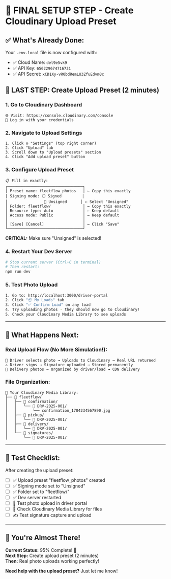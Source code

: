 # 🎉 FINAL SETUP STEP - Create Cloudinary Upload Preset

## ✅ **What's Already Done:**
Your `.env.local` file is now configured with:
- ✅ Cloud Name: `del9e5vk9`
- ✅ API Key: `656229674716731` 
- ✅ API Secret: `xCD1Xy-vR0bdRemLU3ZfuEdvm0c`

## 🔧 **LAST STEP: Create Upload Preset (2 minutes)**

### **1. Go to Cloudinary Dashboard**
```
🌐 Visit: https://console.cloudinary.com/console
🔐 Log in with your credentials
```

### **2. Navigate to Upload Settings**
```
1. Click ⚙️ "Settings" (top right corner)
2. Click "Upload" tab
3. Scroll down to "Upload presets" section
4. Click "Add upload preset" button
```

### **3. Configure Upload Preset**
```
📋 Fill in exactly:
┌─────────────────────────────────┐
│ Preset name: fleetflow_photos   │ ← Copy this exactly
│ Signing mode: ⚪ Signed         │
│                🔘 Unsigned      │ ← Select "Unsigned"
│ Folder: fleetflow/              │ ← Copy this exactly
│ Resource type: Auto             │ ← Keep default
│ Access mode: Public             │ ← Keep default
│                                 │
│ [Save] [Cancel]                 │ ← Click "Save"
└─────────────────────────────────┘
```

**CRITICAL:** Make sure "Unsigned" is selected!

### **4. Restart Your Dev Server**
```bash
# Stop current server (Ctrl+C in terminal)
# Then restart:
npm run dev
```

### **5. Test Photo Upload**
```bash
1. Go to: http://localhost:3000/driver-portal
2. Click "📦 My Loads" tab
3. Click "✅ Confirm Load" on any load
4. Try uploading photos - they should now go to Cloudinary!
5. Check your Cloudinary Media Library to see uploads
```

---

## 🎯 **What Happens Next:**

### **Real Upload Flow (No More Simulation!):**
```
📸 Driver selects photo → Uploads to Cloudinary → Real URL returned
✍️ Driver signs → Signature uploaded → Stored permanently  
🚚 Delivery photos → Organized by driver/load → CDN delivery
```

### **File Organization:**
```
📁 Your Cloudinary Media Library:
├── 📁 fleetflow/
│   ├── 📁 confirmation/
│   │   └── 📁 DRV-2025-001/
│   │       └── confirmation_1704234567890.jpg
│   ├── 📁 pickup/
│   │   └── 📁 DRV-2025-001/
│   ├── 📁 delivery/
│   │   └── 📁 DRV-2025-001/
│   └── 📁 signatures/
│       └── 📁 DRV-2025-001/
```

---

## 🧪 **Test Checklist:**

After creating the upload preset:

- [ ] ✅ Upload preset "fleetflow_photos" created
- [ ] ✅ Signing mode set to "Unsigned"  
- [ ] ✅ Folder set to "fleetflow/"
- [ ] ✅ Dev server restarted
- [ ] 📸 Test photo upload in driver portal
- [ ] 👀 Check Cloudinary Media Library for files
- [ ] ✍️ Test signature capture and upload

---

## 🎉 **You're Almost There!**

**Current Status:** 95% Complete! 🚀  
**Next Step:** Create upload preset (2 minutes)  
**Then:** Real photo uploads working perfectly!

**Need help with the upload preset?** Just let me know!
